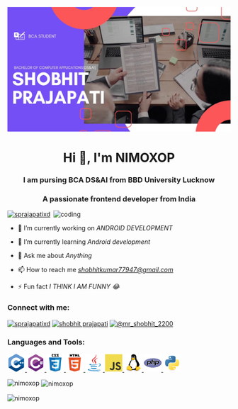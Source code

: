 ![logo](banner.png)
<h1 align="center">Hi 👋, I'm NIMOXOP</h1>
<h3 align="center">I am pursing BCA DS&AI from BBD University Lucknow</h3>
<h3 align="center">A passionate frontend developer from India</h3>

<img align="right" alt="coding" width="400" src="https://user-images.githubusercontent.com/55389276/140866485-8fb1c876-9a8f-4d6a-98dc-08c4981eaf70.gif">


<p align="left"> <a href="https://twitter.com/sprajapatixd" target="blank"><img src="https://img.shields.io/twitter/follow/sprajapatixd?logo=twitter&style=for-the-badge" alt="sprajapatixd" /></a> </p>

- 🔭 I’m currently working on *ANDROID DEVELOPMENT*

- 🌱 I’m currently learning *Android development*

- 💬 Ask me about *Anything*

- 📫 How to reach me *shobhitkumar77947@gmail.com*

- ⚡ Fun fact *I THINK I AM FUNNY 😂*

<h3 align="left">Connect with me:</h3>
<p align="left">
<a href="https://twitter.com/sprajapatixd" target="blank"><img align="center" src="https://raw.githubusercontent.com/rahuldkjain/github-profile-readme-generator/master/src/images/icons/Social/twitter.svg" alt="sprajapatixd" height="30" width="40" /></a>
<a href="https://linkedin.com/in/shobhit prajapati" target="blank"><img align="center" src="https://raw.githubusercontent.com/rahuldkjain/github-profile-readme-generator/master/src/images/icons/Social/linked-in-alt.svg" alt="shobhit prajapati" height="30" width="40" /></a>
<a href="https://instagram.com/@mr_shobhit_2200" target="blank"><img align="center" src="https://raw.githubusercontent.com/rahuldkjain/github-profile-readme-generator/master/src/images/icons/Social/instagram.svg" alt="@mr_shobhit_2200" height="30" width="40" /></a>
</p>

<h3 align="left">Languages and Tools:</h3>
<p align="left"> <a href="https://www.w3schools.com/cpp/" target="_blank" rel="noreferrer"> <img src="https://raw.githubusercontent.com/devicons/devicon/master/icons/cplusplus/cplusplus-original.svg" alt="cplusplus" width="40" height="40"/> </a> <a href="https://www.w3schools.com/cs/" target="_blank" rel="noreferrer"> <img src="https://raw.githubusercontent.com/devicons/devicon/master/icons/csharp/csharp-original.svg" alt="csharp" width="40" height="40"/> </a> <a href="https://www.w3schools.com/css/" target="_blank" rel="noreferrer"> <img src="https://raw.githubusercontent.com/devicons/devicon/master/icons/css3/css3-original-wordmark.svg" alt="css3" width="40" height="40"/> </a> <a href="https://www.w3.org/html/" target="_blank" rel="noreferrer"> <img src="https://raw.githubusercontent.com/devicons/devicon/master/icons/html5/html5-original-wordmark.svg" alt="html5" width="40" height="40"/> </a> <a href="https://www.java.com" target="_blank" rel="noreferrer"> <img src="https://raw.githubusercontent.com/devicons/devicon/master/icons/java/java-original.svg" alt="java" width="40" height="40"/> </a> <a href="https://developer.mozilla.org/en-US/docs/Web/JavaScript" target="_blank" rel="noreferrer"> <img src="https://raw.githubusercontent.com/devicons/devicon/master/icons/javascript/javascript-original.svg" alt="javascript" width="40" height="40"/> </a> <a href="https://www.linux.org/" target="_blank" rel="noreferrer"> <img src="https://raw.githubusercontent.com/devicons/devicon/master/icons/linux/linux-original.svg" alt="linux" width="40" height="40"/> </a> <a href="https://www.php.net" target="_blank" rel="noreferrer"> <img src="https://raw.githubusercontent.com/devicons/devicon/master/icons/php/php-original.svg" alt="php" width="40" height="40"/> </a> <a href="https://www.python.org" target="_blank" rel="noreferrer"> <img src="https://raw.githubusercontent.com/devicons/devicon/master/icons/python/python-original.svg" alt="python" width="40" height="40"/> </a> </p>

<p><img align="left" src="https://github-readme-stats.vercel.app/api/top-langs?username=nimoxop&show_icons=true&locale=en&layout=compact" alt="nimoxop" /></p>

<p>&nbsp;<img align="center" src="https://github-readme-stats.vercel.app/api?username=nimoxop&show_icons=true&locale=en" alt="nimoxop" /></p>

<p><img align="center" src="https://github-readme-streak-stats.herokuapp.com/?user=nimoxop&" alt="nimoxop" /></p>
